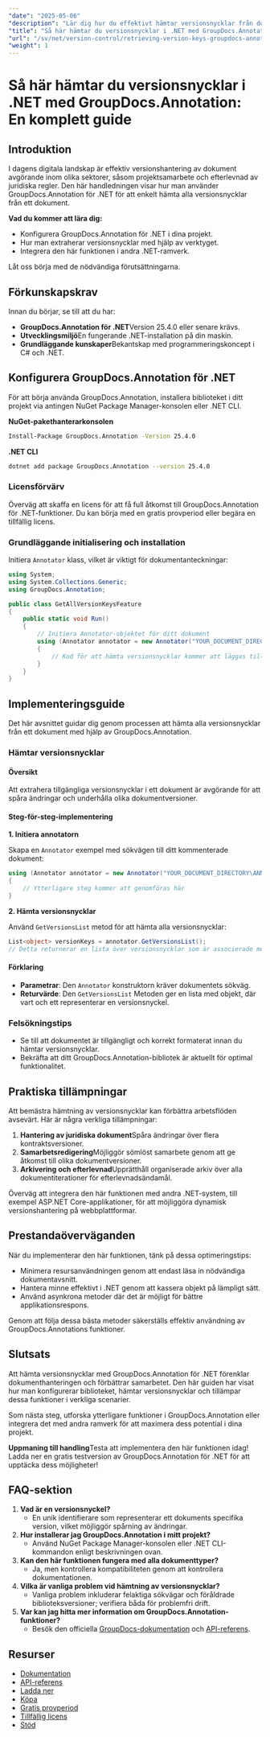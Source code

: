 ```yaml
---
"date": "2025-05-06"
"description": "Lär dig hur du effektivt hämtar versionsnycklar från dokument med GroupDocs.Annotation för .NET. Förbättra dokumenthantering och samarbete med den här steg-för-steg-guiden."
"title": "Så här hämtar du versionsnycklar i .NET med GroupDocs.Annotation – en komplett guide"
"url": "/sv/net/version-control/retrieving-version-keys-groupdocs-annotation-dotnet/"
"weight": 1
---
```


# Så här hämtar du versionsnycklar i .NET med GroupDocs.Annotation: En komplett guide

## Introduktion

I dagens digitala landskap är effektiv versionshantering av dokument avgörande inom olika sektorer, såsom projektsamarbete och efterlevnad av juridiska regler. Den här handledningen visar hur man använder GroupDocs.Annotation för .NET för att enkelt hämta alla versionsnycklar från ett dokument.

**Vad du kommer att lära dig:**
- Konfigurera GroupDocs.Annotation för .NET i dina projekt.
- Hur man extraherar versionsnycklar med hjälp av verktyget.
- Integrera den här funktionen i andra .NET-ramverk.

Låt oss börja med de nödvändiga förutsättningarna.

## Förkunskapskrav

Innan du börjar, se till att du har:
- **GroupDocs.Annotation för .NET**Version 25.4.0 eller senare krävs.
- **Utvecklingsmiljö**En fungerande .NET-installation på din maskin.
- **Grundläggande kunskaper**Bekantskap med programmeringskoncept i C# och .NET.

## Konfigurera GroupDocs.Annotation för .NET

För att börja använda GroupDocs.Annotation, installera biblioteket i ditt projekt via antingen NuGet Package Manager-konsolen eller .NET CLI.

**NuGet-pakethanterarkonsolen**
```bash
Install-Package GroupDocs.Annotation -Version 25.4.0
```

**.NET CLI**
```bash
dotnet add package GroupDocs.Annotation --version 25.4.0
```

### Licensförvärv

Överväg att skaffa en licens för att få full åtkomst till GroupDocs.Annotation för .NET-funktioner. Du kan börja med en gratis provperiod eller begära en tillfällig licens.

### Grundläggande initialisering och installation

Initiera `Annotator` klass, vilket är viktigt för dokumentanteckningar:

```csharp
using System;
using System.Collections.Generic;
using GroupDocs.Annotation;

public class GetAllVersionKeysFeature
{
    public static void Run()
    {
        // Initiera Annotator-objektet för ditt dokument
        using (Annotator annotator = new Annotator("YOUR_DOCUMENT_DIRECTORY\ANNOTATED_WITH_VERSIONS"))
        {
            // Kod för att hämta versionsnycklar kommer att läggas till här
        }
    }
}
```

## Implementeringsguide

Det här avsnittet guidar dig genom processen att hämta alla versionsnycklar från ett dokument med hjälp av GroupDocs.Annotation.

### Hämtar versionsnycklar

#### Översikt

Att extrahera tillgängliga versionsnycklar i ett dokument är avgörande för att spåra ändringar och underhålla olika dokumentversioner.

#### Steg-för-steg-implementering

**1. Initiera annotatorn**

Skapa en `Annotator` exempel med sökvägen till ditt kommenterade dokument:

```csharp
using (Annotator annotator = new Annotator("YOUR_DOCUMENT_DIRECTORY\ANNOTATED_WITH_VERSIONS"))
{
    // Ytterligare steg kommer att genomföras här
}
```

**2. Hämta versionsnycklar**

Använd `GetVersionsList` metod för att hämta alla versionsnycklar:

```csharp
List<object> versionKeys = annotator.GetVersionsList();
// Detta returnerar en lista över versionsnycklar som är associerade med ditt dokument
```

#### Förklaring
- **Parametrar**: Den `Annotator` konstruktorn kräver dokumentets sökväg.
- **Returvärde**: Den `GetVersionsList` Metoden ger en lista med objekt, där vart och ett representerar en versionsnyckel.

### Felsökningstips

- Se till att dokumentet är tillgängligt och korrekt formaterat innan du hämtar versionsnycklar.
- Bekräfta att ditt GroupDocs.Annotation-bibliotek är aktuellt för optimal funktionalitet.

## Praktiska tillämpningar

Att bemästra hämtning av versionsnycklar kan förbättra arbetsflöden avsevärt. Här är några verkliga tillämpningar:

1. **Hantering av juridiska dokument**Spåra ändringar över flera kontraktsversioner.
2. **Samarbetsredigering**Möjliggör sömlöst samarbete genom att ge åtkomst till olika dokumentversioner.
3. **Arkivering och efterlevnad**Upprätthåll organiserade arkiv över alla dokumentiterationer för efterlevnadsändamål.

Överväg att integrera den här funktionen med andra .NET-system, till exempel ASP.NET Core-applikationer, för att möjliggöra dynamisk versionshantering på webbplattformar.

## Prestandaöverväganden

När du implementerar den här funktionen, tänk på dessa optimeringstips:

- Minimera resursanvändningen genom att endast läsa in nödvändiga dokumentavsnitt.
- Hantera minne effektivt i .NET genom att kassera objekt på lämpligt sätt.
- Använd asynkrona metoder där det är möjligt för bättre applikationsrespons.

Genom att följa dessa bästa metoder säkerställs effektiv användning av GroupDocs.Annotations funktioner.

## Slutsats

Att hämta versionsnycklar med GroupDocs.Annotation för .NET förenklar dokumenthanteringen och förbättrar samarbetet. Den här guiden har visat hur man konfigurerar biblioteket, hämtar versionsnycklar och tillämpar dessa funktioner i verkliga scenarier.

Som nästa steg, utforska ytterligare funktioner i GroupDocs.Annotation eller integrera det med andra ramverk för att maximera dess potential i dina projekt.

**Uppmaning till handling**Testa att implementera den här funktionen idag! Ladda ner en gratis testversion av GroupDocs.Annotation för .NET för att upptäcka dess möjligheter!

## FAQ-sektion

1. **Vad är en versionsnyckel?**
   - En unik identifierare som representerar ett dokuments specifika version, vilket möjliggör spårning av ändringar.
2. **Hur installerar jag GroupDocs.Annotation i mitt projekt?**
   - Använd NuGet Package Manager-konsolen eller .NET CLI-kommandon enligt beskrivningen ovan.
3. **Kan den här funktionen fungera med alla dokumenttyper?**
   - Ja, men kontrollera kompatibiliteten genom att kontrollera dokumentationen.
4. **Vilka är vanliga problem vid hämtning av versionsnycklar?**
   - Vanliga problem inkluderar felaktiga sökvägar och föråldrade biblioteksversioner; verifiera båda för problemfri drift.
5. **Var kan jag hitta mer information om GroupDocs.Annotation-funktioner?**
   - Besök den officiella [GroupDocs-dokumentation](https://docs.groupdocs.com/annotation/net/) och [API-referens](https://reference.groupdocs.com/annotation/net/).

## Resurser
- [Dokumentation](https://docs.groupdocs.com/annotation/net/)
- [API-referens](https://reference.groupdocs.com/annotation/net/)
- [Ladda ner](https://releases.groupdocs.com/annotation/net/)
- [Köpa](https://purchase.groupdocs.com/buy)
- [Gratis provperiod](https://releases.groupdocs.com/annotation/net/)
- [Tillfällig licens](https://purchase.groupdocs.com/temporary-license/)
- [Stöd](https://forum.groupdocs.com/c/annotation/)
